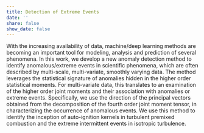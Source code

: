 ```yaml
---
title: Detection of Extreme Events
date: ''
share: false
show_date: false
---
```


With the increasing availability of data, machine/deep learning methods are becoming an important tool for modeling, analysis and prediction of several phenomena. In this work, we develop a new anomaly detection method to identify anomalous/extreme events in scientific phenomena, which are often described by multi-scale, multi-variate, smoothly varying data. The method leverages the statistical signature of anomalies hidden in the higher order statistical moments. For multi-variate data, this translates to an examination of the higher order joint moments and their association with anomalies or extreme events. Specifically, we use the direction of the principal vectors obtained from the decomposition of the fourth order joint moment tensor, in characterizing the occurrence of anomalous events. We use this method to identify the inception of auto-ignition kernels in turbulent premixed combustion and the extreme intermittent events in isotropic turbulence.
